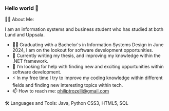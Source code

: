 ### Hello world 👋

👨‍💻 About Me:

I am an information systems and business student who has studied at both Lund and Uppsala.
    
- 👨‍🎓 Graduating with a Bachelor's in Information Systems Design in June 2024, I am on the lookout for software development opportunities.
- 🌱 Currently writing my thesis, and improving my knowledge within the .NET framework. 
- 🤔 I’m looking for help with finding new and exciting oppurtunities within software development. 
- ⚡ In my free time I try to improve my coding knowledge within different fields and finding new interesting topics within tech.
- 📫 How to reach me: philiptrozelli@gmail.com

🛠️ Languages and Tools:
Java, Python CSS3, HTML5, SQL
